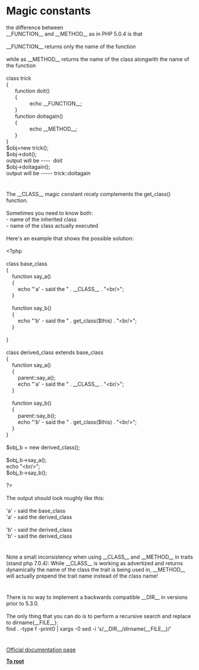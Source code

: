 # Magic constants




<div class="phpcode"><span class="html">
the difference between <br>__FUNCTION__ and __METHOD__ as in PHP 5.0.4 is that<br><br>__FUNCTION__ returns only the name of the function<br><br>while as __METHOD__ returns the name of the class alongwith the name of the function<br><br>class trick<br>{<br>&#xA0; &#xA0; &#xA0; function doit()<br>&#xA0; &#xA0; &#xA0; {<br>&#xA0; &#xA0; &#xA0; &#xA0; &#xA0; &#xA0; &#xA0; &#xA0; echo __FUNCTION__;<br>&#xA0; &#xA0; &#xA0; }<br>&#xA0; &#xA0; &#xA0; function doitagain()<br>&#xA0; &#xA0; &#xA0; {<br>&#xA0; &#xA0; &#xA0; &#xA0; &#xA0; &#xA0; &#xA0; &#xA0; echo __METHOD__;<br>&#xA0; &#xA0; &#xA0; }<br>}<br>$obj=new trick();<br>$obj-&gt;doit();<br>output will be ----&#xA0; doit<br>$obj-&gt;doitagain();<br>output will be ----- trick::doitagain</span>
</div>
  

#


<div class="phpcode"><span class="html">
The __CLASS__ magic constant nicely complements the get_class() function.<br><br>Sometimes you need to know both:<br>- name of the inherited class<br>- name of the class actually executed<br><br>Here&apos;s an example that shows the possible solution:<br><br><span class="default">&lt;?php<br><br></span><span class="keyword">class </span><span class="default">base_class<br></span><span class="keyword">{<br>&#xA0; &#xA0; function </span><span class="default">say_a</span><span class="keyword">()<br>&#xA0; &#xA0; {<br>&#xA0; &#xA0; &#xA0; &#xA0; echo </span><span class="string">&quot;&apos;a&apos; - said the &quot; </span><span class="keyword">. </span><span class="default">__CLASS__ </span><span class="keyword">. </span><span class="string">&quot;&lt;br/&gt;&quot;</span><span class="keyword">;<br>&#xA0; &#xA0; }<br><br>&#xA0; &#xA0; function </span><span class="default">say_b</span><span class="keyword">()<br>&#xA0; &#xA0; {<br>&#xA0; &#xA0; &#xA0; &#xA0; echo </span><span class="string">&quot;&apos;b&apos; - said the &quot; </span><span class="keyword">. </span><span class="default">get_class</span><span class="keyword">(</span><span class="default">$this</span><span class="keyword">) . </span><span class="string">&quot;&lt;br/&gt;&quot;</span><span class="keyword">;<br>&#xA0; &#xA0; }<br><br>}<br><br>class </span><span class="default">derived_class </span><span class="keyword">extends </span><span class="default">base_class<br></span><span class="keyword">{<br>&#xA0; &#xA0; function </span><span class="default">say_a</span><span class="keyword">()<br>&#xA0; &#xA0; {<br>&#xA0; &#xA0; &#xA0; &#xA0; </span><span class="default">parent</span><span class="keyword">::</span><span class="default">say_a</span><span class="keyword">();<br>&#xA0; &#xA0; &#xA0; &#xA0; echo </span><span class="string">&quot;&apos;a&apos; - said the &quot; </span><span class="keyword">. </span><span class="default">__CLASS__ </span><span class="keyword">. </span><span class="string">&quot;&lt;br/&gt;&quot;</span><span class="keyword">;<br>&#xA0; &#xA0; }<br><br>&#xA0; &#xA0; function </span><span class="default">say_b</span><span class="keyword">()<br>&#xA0; &#xA0; {<br>&#xA0; &#xA0; &#xA0; &#xA0; </span><span class="default">parent</span><span class="keyword">::</span><span class="default">say_b</span><span class="keyword">();<br>&#xA0; &#xA0; &#xA0; &#xA0; echo </span><span class="string">&quot;&apos;b&apos; - said the &quot; </span><span class="keyword">. </span><span class="default">get_class</span><span class="keyword">(</span><span class="default">$this</span><span class="keyword">) . </span><span class="string">&quot;&lt;br/&gt;&quot;</span><span class="keyword">;<br>&#xA0; &#xA0; }<br>}<br><br></span><span class="default">$obj_b </span><span class="keyword">= new </span><span class="default">derived_class</span><span class="keyword">();<br><br></span><span class="default">$obj_b</span><span class="keyword">-&gt;</span><span class="default">say_a</span><span class="keyword">();<br>echo </span><span class="string">&quot;&lt;br/&gt;&quot;</span><span class="keyword">;<br></span><span class="default">$obj_b</span><span class="keyword">-&gt;</span><span class="default">say_b</span><span class="keyword">();<br><br></span><span class="default">?&gt;<br></span><br>The output should look roughly like this:<br><br>&apos;a&apos; - said the base_class<br>&apos;a&apos; - said the derived_class<br><br>&apos;b&apos; - said the derived_class<br>&apos;b&apos; - said the derived_class</span>
</div>
  

#


<div class="phpcode"><span class="html">
Note a small inconsistency when using __CLASS__ and __METHOD__ in traits (stand php 7.0.4): While __CLASS__ is working as advertized and returns dynamically the name of the class the trait is being used in, __METHOD__ will actually prepend the trait name instead of the class name!</span>
</div>
  

#


<div class="phpcode"><span class="html">
There is no way to implement a backwards compatible __DIR__ in versions prior to 5.3.0.<br><br>The only thing that you can do is to perform a recursive search and replace to dirname(__FILE__):<br>find . -type f -print0 | xargs -0 sed -i &apos;s/__DIR__/dirname(__FILE__)/&apos;</span>
</div>
  

#

[Official documentation page](https://www.php.net/manual/en/language.constants.predefined.php)

**[To root](/)**
